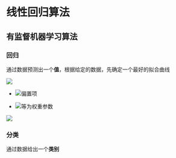 # 线性回归算法
## 有监督机器学习算法
### 回归
通过数据预测出一个**值**，根据给定的数据，先确定一个最好的拟合曲线

![](http://latex.codecogs.com/gif.latex?h_{\theta}(x)=\theta_{0}+\theta_{1}x_{1}+\theta_{2}x_{2}+...)

- ![](http://latex.codecogs.com/gif.latex?\theta_{0})偏置项

- ![](http://latex.codecogs.com/gif.latex?\theta_{1})等为权重参数

![](https://github.com/Data-Learner2019/Python-Learner/blob/master/%E6%9C%BA%E5%99%A8%E5%AD%A6%E4%B9%A0/pic/CodeCogsEqn.gif)

### 分类
通过数据给出一个**类别**
